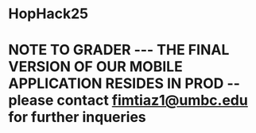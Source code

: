 # HopHack25
# NOTE TO GRADER --- THE FINAL VERSION OF OUR MOBILE APPLICATION RESIDES IN PROD -- please contact fimtiaz1@umbc.edu for further inqueries
